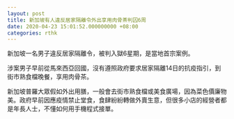 ```yaml
---
layout: post
title: 新加坡有人違反居家隔離令外出享用肉骨茶判囚6周　
date: 2020-04-23 15:01:52.000000000 +08:00
categories: rthk
---
```


新加坡一名男子違反居家隔離令，被判入獄6星期，是當地首宗案例。

涉案男子早前從馬來西亞回國，沒有遵照政府要求居家隔離14日的抗疫指引，到街市熟食檔晚餐，享用肉骨茶。

新加坡普羅大眾假如外出用膳，一般會去街市熟食檔或美食廣場，因為菜色價廉物美。政府早前因應疫情禁止堂食，食肆紛紛轉做外賣生意，但很多小店的經營者都是年長人士，不懂如何用手機程式接單。
